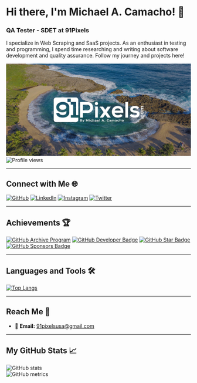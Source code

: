 # Hi there, I'm Michael A. Camacho! 👋

### QA Tester - SDET at 91Pixels
I specialize in Web Scraping and SaaS projects. As an enthusiast in testing and programming, I spend time researching and writing about software development and quality assurance. Follow my journey and projects here!

![Hi There](https://github.com/91Pixels/91Pixels/blob/main/pictures.jpg?raw=true)
![Profile views](https://gpvc.arturio.dev/91Pixels)

---

## Connect with Me 🌐

[![GitHub](https://img.shields.io/badge/-91Pixels-black?style=flat-square&logo=github&logoColor=white)](https://github.com/91Pixels)
[![LinkedIn](https://img.shields.io/badge/-91Pixels-blue?style=flat-square&logo=linkedin)](https://www.linkedin.com/in/91Pixels/)
[![Instagram](https://img.shields.io/badge/-91Pixels-E4405F?style=flat-square&logo=instagram&logoColor=white)](https://www.instagram.com/91Pixels/)
[![Twitter](https://img.shields.io/badge/-91Pixels-1DA1F2?style=flat-square&logo=twitter&logoColor=white)](https://twitter.com/91Pixels)

---

## Achievements 🏆

[![GitHub Archive Program](https://img.shields.io/badge/-GitHub%20Archive%20Program-black?style=flat-square&logo=github)](https://archiveprogram.github.com/)
[![GitHub Developer Badge](https://img.shields.io/badge/-GitHub%20Developer-black?style=flat-square&logo=github)](https://docs.github.com/en/developers)
[![GitHub Star Badge](https://img.shields.io/badge/-GitHub%20Star-black?style=flat-square&logo=github)](https://stars.github.com/)
[![GitHub Sponsors Badge](https://img.shields.io/badge/-GitHub%20Sponsors-black?style=flat-square&logo=github)](https://docs.github.com/en/github/supporting-the-open-source-community-with-github-sponsors)

---

## Languages and Tools 🛠️

[![Top Langs](https://github-readme-stats.vercel.app/api/top-langs/?username=91Pixels&layout=compact)](https://github.com/anuraghazra/github-readme-stats)

---

## Reach Me 📧

- 📧 **Email:** 91pixelsusa@gmail.com

---

## My GitHub Stats 📈

![GitHub stats](https://github-readme-stats.vercel.app/api?username=91Pixels&show_icons=true&count_private=true)  
![GitHub metrics](https://metrics.lecoq.io/91Pixels)  
